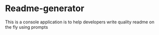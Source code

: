 # Readme-generator
This is a console application is to help developers write quality readme on the fly using prompts
